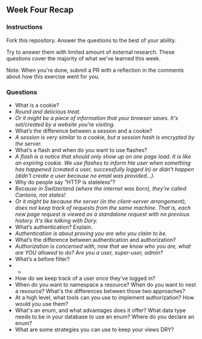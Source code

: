 ## Week Four Recap

### Instructions
Fork this repository. Answer the questions to the best of your ability.

Try to answer them with limited amount of external research. These questions cover the majority of what we've learned this week.

Note: When you're done, submit a PR with a reflection in the comments about how this exercise went for you.

### Questions

* What is a cookie?
 * *Round and delicious treat.*
 * *Or it might be a piece of information that your browser saves.  It's set/created by a website you're visiting.*
* What’s the difference between a session and a cookie?
 * *A session is very similar to a cookie, but a session hash is encrypted by the server.*
* What’s a flash and when do you want to use flashes?
 * *A flash is a notice that should only show up on one page load.  It is like an expiring cookie.  We use flashes to inform hte user when something has happened (created a user, successfully logged in) or didn't happen (didn't create a user because no email was provided...).*
* Why do people say “HTTP is stateless”?
 * *Because in Switzerland (where the internet was born), they're called Cantons, not states!*
 * *Or it might be because the server (in the client-server arrangement), does not keep track of requests from the same machine.  That is, each new page request is viewed as a standalone request with no previous history.  It's like talking with Dory.*
* What’s authentication? Explain.
 * *Authentication is about proving you are who you claim to be.*
* What’s the difference between authentication and authorization?
 * *Authorization is concerned with, now that we know who you are, what are YOU allowed to do?  Are you a user, super-user, admin?*
* What’s a before filter?
 * *
* How do we keep track of a user once they’ve logged in?
* When do you want to namespace a resource? When do you want to nest a resource? What's the differences between those two approaches?
* At a high level, what tools can you use to implement authorization? How would you use them?
* What's an enum, and what advantages does it offer? What data type needs to be in your database to use an enum? Where do you declare an enum?
* What are some strategies you can use to keep your views DRY?
